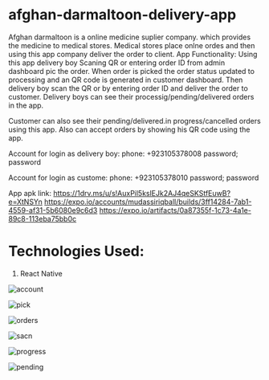 # afghan-darmaltoon-delivery-app
Afghan darmaltoon is a online medicine suplier company. which provides the medicine to medical stores.
Medical stores place onlne ordes and then using this app company deliver the order to client.
App Functionality:
Using this app delivery boy Scaning QR or entering order ID from admin dashboard pic the order.
When order is picked the order status updated to processing and an QR code is generated in customer dashboard.
Then delivery boy scan the QR or by entering order ID and deliver the order to customer.
Delivery boys can see their processig/pending/delivered orders in the app.

Customer can also see their pending/delivered.in progress/cancelled orders using this app.
Also can accept orders by showing his QR code using the app.

Account for login as delivery boy:
  phone: +923105378008
  password; password

Account for login as custome:
  phone: +923105378010
  password; password
  
App apk link: 
  https://1drv.ms/u/s!AuxPil5kslEJk2AJ4qeSKStfEuwB?e=XtNSYn
  https://expo.io/accounts/mudassiriqball/builds/3ff14284-7ab1-4559-af31-5b6080e9c6d3
  https://expo.io/artifacts/0a87355f-1c73-4a1e-89c8-113eba75bb0c

# Technologies Used:
1) React Native

![account](https://user-images.githubusercontent.com/55241950/111446572-5e94fd80-872e-11eb-89ba-76e80323feb7.jpeg)


![pick](https://user-images.githubusercontent.com/55241950/111446579-5fc62a80-872e-11eb-80aa-e4ae159046d3.jpeg)


![orders](https://user-images.githubusercontent.com/55241950/111446581-60f75780-872e-11eb-8836-7feda55526e1.jpeg)


![sacn](https://user-images.githubusercontent.com/55241950/111446585-618fee00-872e-11eb-93d0-f66c973d48b8.jpeg)


![progress](https://user-images.githubusercontent.com/55241950/111446588-62288480-872e-11eb-8e75-64a32afd9f96.jpeg)


![pending](https://user-images.githubusercontent.com/55241950/111446595-62c11b00-872e-11eb-8234-3b662d5acec0.jpeg)

